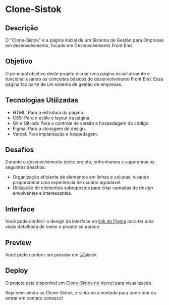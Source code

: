 # Clone-Sistok

## Descrição

O "Clone-Sistok" é a página inicial de um Sistema de Gestão para Empresas em desenvolvimento, focado em Desenvolvimento Front End.

## Objetivo

O principal objetivo deste projeto é criar uma página inicial atraente e funcional usando os conceitos básicos de desenvolvimento Front End. Essa página faz parte de um sistema de gestão de empresas.

## Tecnologias Utilizadas

- HTML: Para a estrutura da página.
- CSS: Para o estilo e layout da página.
- Git e GitHub: Para o controle de versão e hospedagem do código.
- Figma: Para a clonagem do design.
- Vercel: Para implantação e hospedagem.

## Desafios

Durante o desenvolvimento deste projeto, enfrentamos e superamos os seguintes desafios:

- Organização eficiente de elementos em linhas e colunas, visando proporcionar uma experiência de usuário agradável.
- Utilização de elementos sobrepostos para criar camadas de design envolventes e interessantes.

## Interface

Você pode conferir o design da interface no [link do Figma](https://www.figma.com/community/file/979892246159607749) para ter uma visão detalhada de como o projeto se parece.

## Preview

Você pode conferir um preview em ![sistok](https://github.com/f5-nascimento/Sistok/assets/28812188/0eeb7054-37d7-40bd-abb3-002fbfeb3d88)


## Deploy

O projeto está disponível em [Clone-Sistok no Vercel](https://sistok-murex.vercel.app/) para visualização.

Seja bem-vindo ao Clone-Sistok, e sinta-se à vontade para contribuir ou entrar em contato conosco!



